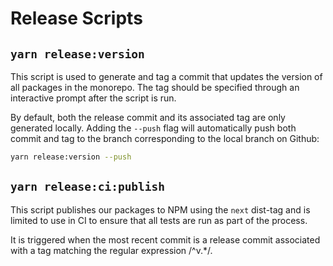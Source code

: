 # Release Scripts

## `yarn release:version`

This script is used to generate and tag a commit that updates the version of all packages in the
monorepo. The tag should be specified through an interactive prompt after the script is run.

By default, both the release commit and its associated tag are only generated locally. Adding the
`--push` flag will automatically push both commit and tag to the branch corresponding to the
local branch on Github:

```sh
yarn release:version --push
```

## `yarn release:ci:publish`

This script publishes our packages to NPM using the `next` dist-tag and is limited to use in CI
to ensure that all tests are run as part of the process.

It is triggered when the most recent commit is a release commit associated with a tag matching
the regular expression /^v.\*/.
